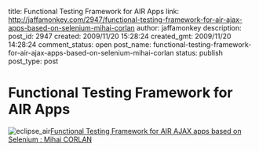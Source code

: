 title: Functional Testing Framework for AIR Apps
link: http://jaffamonkey.com/2947/functional-testing-framework-for-air-ajax-apps-based-on-selenium-mihai-corlan
author: jaffamonkey
description: 
post_id: 2947
created: 2009/11/20 15:28:24
created_gmt: 2009/11/20 14:28:24
comment_status: open
post_name: functional-testing-framework-for-air-ajax-apps-based-on-selenium-mihai-corlan
status: publish
post_type: post

# Functional Testing Framework for AIR Apps

![eclipse_air](http://blog.jaffamonkey.com/files/2009/11/eclipse_air-150x150.png)[Functional Testing Framework for AIR AJAX apps based on Selenium : Mihai CORLAN](http://corlan.org/2008/08/15/functional-testing-framework-for-air-ajax-apps-based-on-selenium/)